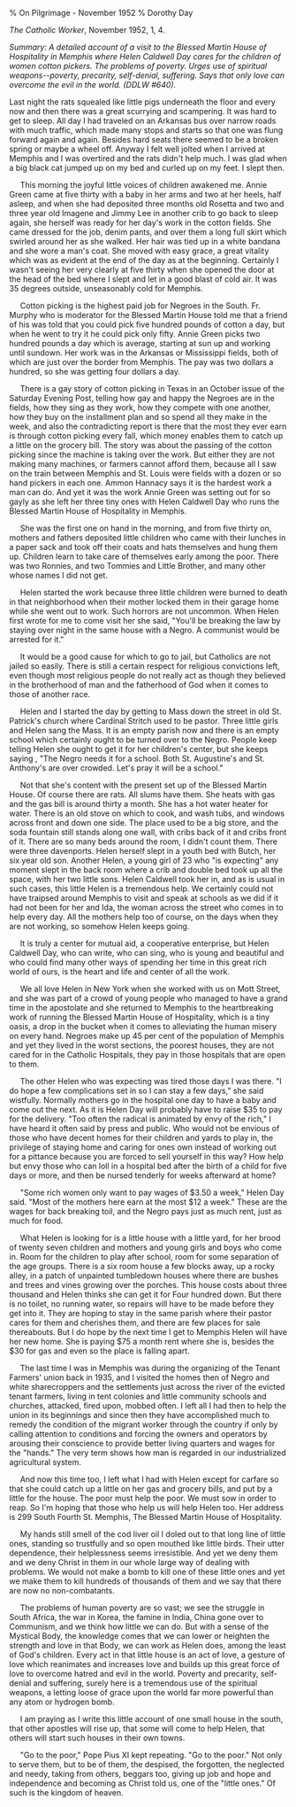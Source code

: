 % On Pilgrimage - November 1952
% Dorothy Day

*The Catholic Worker*, November 1952, 1, 4.

*Summary: A detailed account of a visit to the Blessed Martin House of
Hospitality in Memphis where Helen Caldwell Day cares for the children
of women cotton pickers. The problems of poverty. Urges use of spiritual
weapons--poverty, precarity, self-denial, suffering. Says that only love
can overcome the evil in the world. (DDLW \#640).*

Last night the rats squealed like little pigs underneath the floor and
every now and then there was a great scurrying and scampering. It was
hard to get to sleep. All day I had traveled on an Arkansas bus over
narrow roads with much traffic, which made many stops and starts so that
one was flung forward again and again. Besides hard seats there seemed
to be a broken spring or maybe a wheel off. Anyway I felt well jolted
when I arrived at Memphis and I was overtired and the rats didn't help
much. I was glad when a big black cat jumped up on my bed and curled up
on my feet. I slept then.

     This morning the joyful little voices of children awakened me.
Annie Green came at five thirty with a baby in her arms and two at her
heels, half asleep, and when she had deposited three months old Rosetta
and two and three year old Imagene and Jimmy Lee in another crib to go
back to sleep again, she herself was ready for her day's work in the
cotton fields. She came dressed for the job, denim pants, and over them
a long full skirt which swirled around her as she walked. Her hair was
tied up in a white bandana and she wore a man's coat. She moved with
easy grace, a great vitality which was as evident at the end of the day
as at the beginning. Certainly I wasn't seeing her very clearly at five
thirty when she opened the door at the head of the bed where I slept and
let in a good blast of cold air. It was 35 degrees outside, unseasonably
cold for Memphis.

     Cotton picking is the highest paid job for Negroes in the South.
Fr. Murphy who is moderator for the Blessed Martin House told me that a
friend of his was told that you could pick five hundred pounds of cotton
a day, but when he went to try it he could pick only fifty. Annie Green
picks two hundred pounds a day which is average, starting at sun up and
working until sundown. Her work was in the Arkansas or Mississippi
fields, both of which are just over the border from Memphis. The pay was
two dollars a hundred, so she was getting four dollars a day.

     There is a gay story of cotton picking in Texas in an October issue
of the Saturday Evening Post, telling how gay and happy the Negroes are
in the fields, how they sing as they work, how they compete with one
another, how they buy on the installment plan and so spend all they make
in the week, and also the contradicting report is there that the most
they ever earn is through cotton picking every fall, which money enables
them to catch up a little on the grocery bill. The story was about the
passing of the cotton picking since the machine is taking over the work.
But either they are not making many machines, or farmers cannot afford
them, because all I saw on the train between Memphis and St. Louis were
fields with a dozen or so hand pickers in each one. Ammon Hannacy says
it is the hardest work a man can do. And yet it was the work Annie Green
was setting out for so gayly as she left her three tiny ones with Helen
Caldwell Day who runs the Blessed Martin House of Hospitality in
Memphis.

     She was the first one on hand in the morning, and from five thirty
on, mothers and fathers deposited little children who came with their
lunches in a paper sack and took off their coats and hats themselves and
hung them up. Children learn to take care of themselves early among the
poor. There was two Ronnies, and two Tommies and Little Brother, and
many other whose names I did not get.

     Helen started the work because three little children were burned to
death in that neighborhood when their mother locked them in their garage
home while she went out to work. Such horrors are not uncommon. When
Helen first wrote for me to come visit her she said, "You'll be breaking
the law by staying over night in the same house with a Negro. A
communist would be arrested for it."

     It would be a good cause for which to go to jail, but Catholics are
not jailed so easily. There is still a certain respect for religious
convictions left, even though most religious people do not really act as
though they believed in the brotherhood of man and the fatherhood of God
when it comes to those of another race.

     Helen and I started the day by getting to Mass down the street in
old St. Patrick's church where Cardinal Stritch used to be pastor. Three
little girls and Helen sang the Mass. It is an empty parish now and
there is an empty school which certainly ought to be turned over to the
Negro. People keep telling Helen she ought to get it for her children's
center, but she keeps saying , "The Negro needs it for a school. Both
St. Augustine's and St. Anthony's are over crowded. Let's pray it will
be a school."

     Not that she's content with the present set up of the Blessed
Martin House. Of course there are rats. All slums have them. She heats
with gas and the gas bill is around thirty a month. She has a hot water
heater for water. There is an old stove on which to cook, and wash tubs,
and windows across front and down one side. The place used to be a big
store, and the soda fountain still stands along one wall, with cribs
back of it and cribs front of it. There are so many beds around the
room, I didn't count them. There were three davenports. Helen herself
slept in a youth bed with Butch, her six year old son. Another Helen, a
young girl of 23 who "is expecting" any moment slept in the back room
where a crib and double bed took up all the space, with her two little
sons. Helen Caldwell took her in, and as is usual in such cases, this
little Helen is a tremendous help. We certainly could not have traipsed
around Memphis to visit and speak at schools as we did if it had not
been for her and Ida, the woman across the street who comes in to help
every day. All the mothers help too of course, on the days when they are
not working, so somehow Helen keeps going.

     It is truly a center for mutual aid, a cooperative enterprise, but
Helen Caldwell Day, who can write, who can sing, who is young and
beautiful and who could find many other ways of spending her time in
this great rich world of ours, is the heart and life and center of all
the work.

     We all love Helen in New York when she worked with us on Mott
Street, and she was part of a crowd of young people who managed to have
a grand time in the apostolate and she returned to Memphis to the
heartbreaking work of running the Blessed Martin House of Hospitality,
which is a tiny oasis, a drop in the bucket when it comes to alleviating
the human misery on every hand. Negroes make up 45 per cent of the
population of Memphis and yet they lived in the worst sections, the
poorest houses, they are not cared for in the Catholic Hospitals, they
pay in those hospitals that are open to them.

     The other Helen who was expecting was tired those days I was there.
"I do hope a few complications set in so I can stay a few days," she
said wistfully. Normally mothers go in the hospital one day to have a
baby and come out the next. As it is Helen Day will probably have to
raise \$35 to pay for the delivery. "Too often the radical is animated
by envy of the rich," I have heard it often said by press and public.
Who would not be envious of those who have decent homes for their
children and yards to play in, the privilege of staying home and caring
for ones own instead of working out for a pittance because you are
forced to sell yourself in this way? How help but envy those who can
loll in a hospital bed after the birth of a child for five days or more,
and then be nursed tenderly for weeks afterward at home?

     "Some rich women only want to pay wages of \$3.50 a week," Helen
Day said. "Most of the mothers here earn at the most \$12 a week." These
are the wages for back breaking toil, and the Negro pays just as much
rent, just as much for food.

     What Helen is looking for is a little house with a little yard, for
her brood of twenty seven children and mothers and young girls and boys
who come in. Room for the children to play after school, room for some
separation of the age groups. There is a six room house a few blocks
away, up a rocky alley, in a patch of unpainted tumbledown houses where
there are bushes and trees and vines growing over the porches. This
house costs about three thousand and Helen thinks she can get it for
Four hundred down. But there is no toilet, no running water, so repairs
will have to be made before they get into it. They are hoping to stay in
the same parish where their pastor cares for them and cherishes them,
and there are few places for sale thereabouts. But I do hope by the next
time I get to Memphis Helen will have her new home. She is paying \$75 a
month rent where she is, besides the \$30 for gas and even so the place
is falling apart.

     The last time I was in Memphis was during the organizing of the
Tenant Farmers' union back in 1935, and I visited the homes then of
Negro and white sharecroppers and the settlements just across the river
of the evicted tenant farmers, living in tent colonies and little
community schools and churches, attacked, fired upon, mobbed often. I
left all I had then to help the union in its beginnings and since then
they have accomplished much to remedy the condition of the migrant
worker through the country if only by calling attention to conditions
and forcing the owners and operators by arousing their conscience to
provide better living quarters and wages for the "hands." The very term
shows how man is regarded in our industrialized agricultural system.

     And now this time too, I left what I had with Helen except for
carfare so that she could catch up a little on her gas and grocery
bills, and put by a little for the house. The poor must help the poor.
We must sow in order to reap. So I'm hoping that those who help us will
help Helen too. Her address is 299 South Fourth St. Memphis, The Blessed
Martin House of Hospitality.

     My hands still smell of the cod liver oil I doled out to that long
line of little ones, standing so trustfully and so open mouthed like
little birds. Their utter dependence, their helplessness seems
irresistible. And yet we deny them and we deny Christ in them in our
whole large way of dealing with problems. We would not make a bomb to
kill one of these little ones and yet we make them to kill hundreds of
thousands of them and we say that there are now no non-combatants.

     The problems of human poverty are so vast; we see the struggle in
South Africa, the war in Korea, the famine in India, China gone over to
Communism, and we think how little we can do. But with a sense of the
Mystical Body, the knowledge comes that we can lower or heighten the
strength and love in that Body, we can work as Helen does, among the
least of God's children. Every act in that little house is an act of
love, a gesture of love which reanimates and increases love and builds
up this great force of love to overcome hatred and evil in the world.
Poverty and precarity, self-denial and suffering, surely here is a
tremendous use of the spiritual weapons, a letting loose of grace upon
the world far more powerful than any atom or hydrogen bomb.

     I am praying as I write this little account of one small house in
the south, that other apostles will rise up, that some will come to help
Helen, that others will start such houses in their own towns.

     "Go to the poor," Pope Pius XI kept repeating. "Go to the poor."
Not only to serve them, but to be of them, the despised, the forgotten,
the neglected and needy, taking from others, beggars too, giving up job
and hope and independence and becoming as Christ told us, one of the
"little ones." Of such is the kingdom of heaven.
